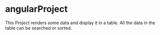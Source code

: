 # angularProject
This Project renders some data and display it in a table. All the data in the table can be searched or sorted.
